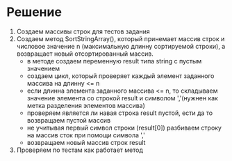 # Решение
1. Создаем массивы строк для тестов задания
2. Создаем метод SortStringArray(), который принемает массив строк и числовое значение n (максимальную длинну сортируемой строки), а возвращает новый отсортированный массив.
    * в методе создаем переменную result типа string с пустым значением
    * создаем цикл, который проверяет каждый элемент заданного массива на длинну <= n
    * если длинна элемента заданного массива <= n, то складываем значение элемента со строкой result и символом ','(нужнен как метка разделения элементов массива)
    * проверяем является ли навая строка result пустой, ести да то возвращаем пустой массив
    * не учитывая первый символ строки (result[0]) разбиваем строку на массив сток при помощи символа ','
    * возвращаем новый массив строк result
3. Проверяем по тестам как работает метод
